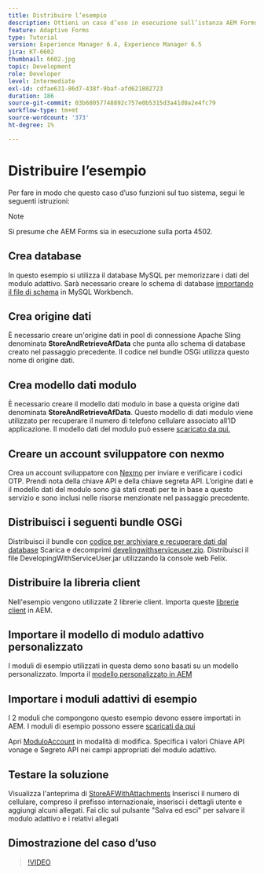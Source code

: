 ```yaml
---
title: Distribuire l’esempio
description: Ottieni un caso d’uso in esecuzione sull’istanza AEM Forms locale
feature: Adaptive Forms
type: Tutorial
version: Experience Manager 6.4, Experience Manager 6.5
jira: KT-6602
thumbnail: 6602.jpg
topic: Development
role: Developer
level: Intermediate
exl-id: cdfae631-86d7-438f-9baf-afd621802723
duration: 186
source-git-commit: 03b68057748892c757e0b5315d3a41d0a2e4fc79
workflow-type: tm+mt
source-wordcount: '373'
ht-degree: 1%

---
```


# Distribuire l’esempio

Per fare in modo che questo caso d’uso funzioni sul tuo sistema, segui le seguenti istruzioni:

>[!NOTE]
>Si presume che AEM Forms sia in esecuzione sulla porta 4502.


## Crea database

In questo esempio si utilizza il database MySQL per memorizzare i dati del modulo adattivo. Sarà necessario creare lo schema di database [ importando il file di schema](assets/data-base-schema.sql) in MySQL Workbench.

## Crea origine dati

È necessario creare un&#39;origine dati in pool di connessione Apache Sling denominata **StoreAndRetrieveAfData** che punta allo schema di database creato nel passaggio precedente. Il codice nel bundle OSGi utilizza questo nome di origine dati.

## Crea modello dati modulo

È necessario creare il modello dati modulo in base a questa origine dati denominata **StoreAndRetrieveAfData**. Questo modello di dati modulo viene utilizzato per recuperare il numero di telefono cellulare associato all’ID applicazione. Il modello dati del modulo può essere [scaricato da qui.](assets/2-Factor-Authentication-DataSource-and-FDM.zip)

## Creare un account sviluppatore con nexmo

Crea un account sviluppatore con [Nexmo](https://dashboard.nexmo.com/) per inviare e verificare i codici OTP. Prendi nota della chiave API e della chiave segreta API. L’origine dati e il modello dati del modulo sono già stati creati per te in base a questo servizio e sono inclusi nelle risorse menzionate nel passaggio precedente.

## Distribuisci i seguenti bundle OSGi

Distribuisci il bundle con [codice per archiviare e recuperare dati dal database](assets/SaveAndResume.core-1.0.0-SNAPSHOT.jar)
Scarica e decomprimi [develingwithserviceuser.zip](https://experienceleague.adobe.com/docs/experience-manager-learn/assets/developingwithserviceuser.zip).
Distribuisci il file DevelopingWithServiceUser.jar utilizzando la console web Felix.

## Distribuire la libreria client

Nell&#39;esempio vengono utilizzate 2 librerie client. Importa queste [librerie client](assets/store-af-with-attachments-client-lib.zip) in AEM.

## Importare il modello di modulo adattivo personalizzato

I moduli di esempio utilizzati in questa demo sono basati su un modello personalizzato. Importa il [modello personalizzato in AEM](assets/custom-template-with-page-component.zip)

## Importare i moduli adattivi di esempio

I 2 moduli che compongono questo esempio devono essere importati in AEM. I moduli di esempio possono essere [scaricati da qui](assets/sample-forms.zip)

Apri [ModuloAccount](http://localhost:4502/editor.html/content/forms/af/myaccountform.html) in modalità di modifica. Specifica i valori Chiave API vonage e Segreto API nei campi appropriati del modulo adattivo.

## Testare la soluzione

Visualizza l&#39;anteprima di [StoreAFWithAttachments](http://localhost:4502/content/dam/formsanddocuments/storeafwithattachments/jcr:content?wcmmode=disabled)
Inserisci il numero di cellulare, compreso il prefisso internazionale, inserisci i dettagli utente e aggiungi alcuni allegati. Fai clic sul pulsante &quot;Salva ed esci&quot; per salvare il modulo adattivo e i relativi allegati


## Dimostrazione del caso d’uso

>[!VIDEO](https://video.tv.adobe.com/v/327122?quality=12&learn=on)
